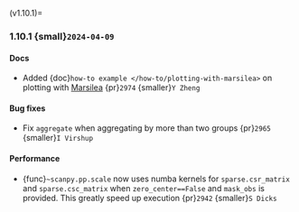 (v1.10.1)=
### 1.10.1 {small}`2024-04-09`

#### Docs

* Added {doc}`how-to example </how-to/plotting-with-marsilea>` on plotting with [Marsilea](https://marsilea.readthedocs.io) {pr}`2974` {smaller}`Y Zheng`

#### Bug fixes

* Fix `aggregate` when aggregating by more than two groups {pr}`2965` {smaller}`I Virshup`


#### Performance
* {func}`~scanpy.pp.scale` now uses numba kernels for `sparse.csr_matrix` and `sparse.csc_matrix` when `zero_center==False` and `mask_obs` is provided. This greatly speed up execution {pr}`2942` {smaller}`S Dicks`
